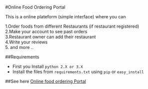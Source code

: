 #Online Food Ordering Portal

This is a online plateform (simple interface) where you can 

1.Order foods from different Restaurants (if restaurant registered)  
2.Make your account to see past orders  
3.Restaurant owner can add their restaurant  
4.Write your reviews  
5. and more ..  


##Requirements

* First you Install `python 2.X or 3.X`  
* Install the files from `requirements.txt` using `pip` or `easy_install`

##See here
[Online food ordering Portal](http://onlinefood.pythonanywhere.com)



